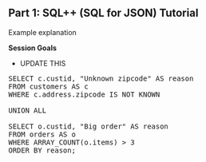 ## <b>Part 1: SQL++ (SQL for JSON) Tutorial </b>

Example explanation

<b>Session Goals</b>

* UPDATE THIS

<pre id="example">
SELECT c.custid, "Unknown zipcode" AS reason
FROM customers AS c
WHERE c.address.zipcode IS NOT KNOWN

UNION ALL

SELECT o.custid, "Big order" AS reason
FROM orders AS o
WHERE ARRAY_COUNT(o.items) > 3
ORDER BY reason;

</pre>
